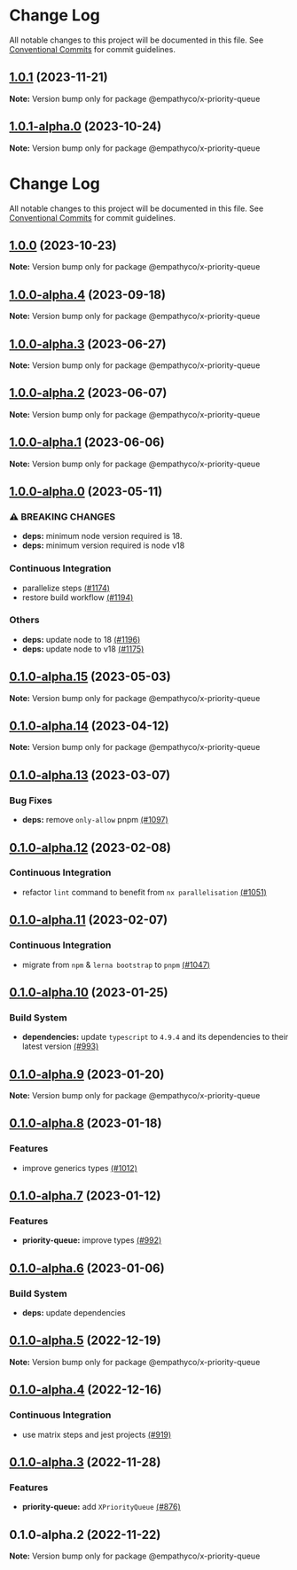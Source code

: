# Change Log

All notable changes to this project will be documented in this file.
See [Conventional Commits](https://conventionalcommits.org) for commit guidelines.

## [1.0.1](https://github.com/empathyco/x/compare/@empathyco/x-priority-queue@1.0.1-alpha.0...@empathyco/x-priority-queue@1.0.1) (2023-11-21)

**Note:** Version bump only for package @empathyco/x-priority-queue





## [1.0.1-alpha.0](https://github.com/empathyco/x/compare/@empathyco/x-priority-queue@1.0.0-alpha.4...@empathyco/x-priority-queue@1.0.1-alpha.0) (2023-10-24)

**Note:** Version bump only for package @empathyco/x-priority-queue





# Change Log

All notable changes to this project will be documented in this file. See
[Conventional Commits](https://conventionalcommits.org) for commit guidelines.

## [1.0.0](https://github.com/empathyco/x/compare/@empathyco/x-priority-queue@1.0.0-alpha.4...@empathyco/x-priority-queue@1.0.0) (2023-10-23)

**Note:** Version bump only for package @empathyco/x-priority-queue

## [1.0.0-alpha.4](https://github.com/empathyco/x/compare/@empathyco/x-priority-queue@1.0.0-alpha.3...@empathyco/x-priority-queue@1.0.0-alpha.4) (2023-09-18)

**Note:** Version bump only for package @empathyco/x-priority-queue

## [1.0.0-alpha.3](https://github.com/empathyco/x/compare/@empathyco/x-priority-queue@1.0.0-alpha.2...@empathyco/x-priority-queue@1.0.0-alpha.3) (2023-06-27)

**Note:** Version bump only for package @empathyco/x-priority-queue

## [1.0.0-alpha.2](https://github.com/empathyco/x/compare/@empathyco/x-priority-queue@1.0.0-alpha.1...@empathyco/x-priority-queue@1.0.0-alpha.2) (2023-06-07)

**Note:** Version bump only for package @empathyco/x-priority-queue

## [1.0.0-alpha.1](https://github.com/empathyco/x/compare/@empathyco/x-priority-queue@1.0.0-alpha.0...@empathyco/x-priority-queue@1.0.0-alpha.1) (2023-06-06)

**Note:** Version bump only for package @empathyco/x-priority-queue

## [1.0.0-alpha.0](https://github.com/empathyco/x/compare/@empathyco/x-priority-queue@0.1.0-alpha.15...@empathyco/x-priority-queue@1.0.0-alpha.0) (2023-05-11)

### ⚠ BREAKING CHANGES

- **deps:** minimum node version required is 18.
- **deps:** minimum version required is node v18

### Continuous Integration

- parallelize steps [(#1174)](https://github.com/empathyco/x/pull/1174)
- restore build workflow [(#1194)](https://github.com/empathyco/x/pull/1194)

### Others

- **deps:** update node to 18 [(#1196)](https://github.com/empathyco/x/pull/1196)
- **deps:** update node to v18 [(#1175)](https://github.com/empathyco/x/pull/1175)

## [0.1.0-alpha.15](https://github.com/empathyco/x/compare/@empathyco/x-priority-queue@0.1.0-alpha.14...@empathyco/x-priority-queue@0.1.0-alpha.15) (2023-05-03)

**Note:** Version bump only for package @empathyco/x-priority-queue

## [0.1.0-alpha.14](https://github.com/empathyco/x/compare/@empathyco/x-priority-queue@0.1.0-alpha.13...@empathyco/x-priority-queue@0.1.0-alpha.14) (2023-04-12)

**Note:** Version bump only for package @empathyco/x-priority-queue

## [0.1.0-alpha.13](https://github.com/empathyco/x/compare/@empathyco/x-priority-queue@0.1.0-alpha.12...@empathyco/x-priority-queue@0.1.0-alpha.13) (2023-03-07)

### Bug Fixes

- **deps:** remove `only-allow` pnpm [(#1097)](https://github.com/empathyco/x/pull/1097)

## [0.1.0-alpha.12](https://github.com/empathyco/x/compare/@empathyco/x-priority-queue@0.1.0-alpha.11...@empathyco/x-priority-queue@0.1.0-alpha.12) (2023-02-08)

### Continuous Integration

- refactor `lint` command to benefit from `nx parallelisation` [(#1051)](https://github.com/empathyco/x/pull/1051)

## [0.1.0-alpha.11](https://github.com/empathyco/x/compare/@empathyco/x-priority-queue@0.1.0-alpha.10...@empathyco/x-priority-queue@0.1.0-alpha.11) (2023-02-07)

### Continuous Integration

- migrate from `npm` & `lerna bootstrap` to `pnpm` [(#1047)](https://github.com/empathyco/x/pull/1047)

## [0.1.0-alpha.10](https://github.com/empathyco/x/compare/@empathyco/x-priority-queue@0.1.0-alpha.9...@empathyco/x-priority-queue@0.1.0-alpha.10) (2023-01-25)

### Build System

- **dependencies:** update `typescript` to `4.9.4` and its dependencies to their latest version
  [(#993)](https://github.com/empathyco/x/pull/993)

## [0.1.0-alpha.9](https://github.com/empathyco/x/compare/@empathyco/x-priority-queue@0.1.0-alpha.8...@empathyco/x-priority-queue@0.1.0-alpha.9) (2023-01-20)

**Note:** Version bump only for package @empathyco/x-priority-queue

## [0.1.0-alpha.8](https://github.com/empathyco/x/compare/@empathyco/x-priority-queue@0.1.0-alpha.7...@empathyco/x-priority-queue@0.1.0-alpha.8) (2023-01-18)

### Features

- improve generics types [(#1012)](https://github.com/empathyco/x/pull/1012)

## [0.1.0-alpha.7](https://github.com/empathyco/x/compare/@empathyco/x-priority-queue@0.1.0-alpha.6...@empathyco/x-priority-queue@0.1.0-alpha.7) (2023-01-12)

### Features

- **priority-queue:** improve types [(#992)](https://github.com/empathyco/x/pull/992)

## [0.1.0-alpha.6](https://github.com/empathyco/x/compare/@empathyco/x-priority-queue@0.1.0-alpha.5...@empathyco/x-priority-queue@0.1.0-alpha.6) (2023-01-06)

### Build System

- **deps:** update dependencies

## [0.1.0-alpha.5](https://github.com/empathyco/x/compare/@empathyco/x-priority-queue@0.1.0-alpha.4...@empathyco/x-priority-queue@0.1.0-alpha.5) (2022-12-19)

**Note:** Version bump only for package @empathyco/x-priority-queue

## [0.1.0-alpha.4](https://github.com/empathyco/x/compare/@empathyco/x-priority-queue@0.1.0-alpha.3...@empathyco/x-priority-queue@0.1.0-alpha.4) (2022-12-16)

### Continuous Integration

- use matrix steps and jest projects [(#919)](https://github.com/empathyco/x/pull/919)

## [0.1.0-alpha.3](https://github.com/empathyco/x/compare/@empathyco/x-priority-queue@0.1.0-alpha.2...@empathyco/x-priority-queue@0.1.0-alpha.3) (2022-11-28)

### Features

- **priority-queue:** add `XPriorityQueue` [(#876)](https://github.com/empathyco/x/pull/876)

## 0.1.0-alpha.2 (2022-11-22)

**Note:** Version bump only for package @empathyco/x-priority-queue
